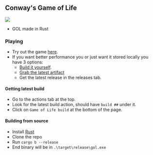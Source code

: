 ## Conway's Game of Life
<p>
	<img src="https://github.com/landstander27/game-of-life/actions/workflows/build.yml/badge.svg">
</p>

- GOL made in Rust

### Playing
- Try out the game [here](https://landstander27.github.io/game-of-life/).
- If you want better performance you or just want it stored locally you have 3 options:
  - [Build it yourself](https://github.com/LandStander27/game-of-life#building-from-source).
  - [Grab the latest artifact](https://github.com/LandStander27/game-of-life#getting-latest-build)
  - Get the latest release in the releases tab.

#### Getting latest build
- Go to the actions tab at the top.
- Look for the latest build action, should have `build ##` under it.
- Click on `Game of Life build` at the bottom of the page.

#### Building from source
- Install [Rust](https://www.rust-lang.org/)
- Clone the repo
- Run `cargo b --release`
- End binary will be in `.\target\release\gol.exe`